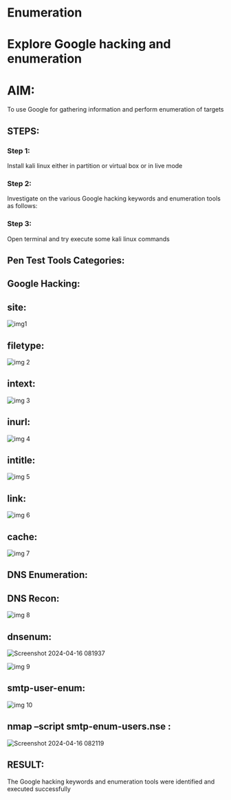 # Enumeration

# Explore Google hacking and enumeration 

# AIM:
To use Google for gathering information and perform enumeration of targets

## STEPS:
### Step 1:
Install kali linux either in partition or virtual box or in live mode

### Step 2:
Investigate on the various Google hacking keywords and enumeration tools as follows:

### Step 3:
Open terminal and try execute some kali linux commands

## Pen Test Tools Categories:  
## Google Hacking:
## site:

![img1](https://github.com/sreekarsh/Enumeration/assets/139841918/b4621ae8-f74d-498f-b8c0-773e8e7aa9ce)

## filetype:

![img 2](https://github.com/sreekarsh/Enumeration/assets/139841918/f181ddca-a628-4c9e-9982-4281a2119505)

## intext: 

![img 3](https://github.com/sreekarsh/Enumeration/assets/139841918/62ddd79c-dd18-4bae-bcb1-31efb24d6273)

## inurl: 
![img 4](https://github.com/sreekarsh/Enumeration/assets/139841918/34c0b25d-bb48-4809-9af5-916706afc52b)
## intitle: 

![img 5](https://github.com/sreekarsh/Enumeration/assets/139841918/e679c9d8-014a-4e63-838c-efb4f37f8b8f)

## link:
![img 6](https://github.com/sreekarsh/Enumeration/assets/139841918/3dc75326-9625-4590-bb07-befc2994cab2)

## cache: 

![img 7](https://github.com/sreekarsh/Enumeration/assets/139841918/f02c2ba5-b5af-47ff-8fb3-d882cd20c0f3)


## DNS Enumeration:
## DNS Recon:

![img 8](https://github.com/sreekarsh/Enumeration/assets/139841918/d9ff4380-81ef-4244-b99d-0f45b875013b)

## dnsenum:
![Screenshot 2024-04-16 081937](https://github.com/sreekarsh/Enumeration/assets/139841918/a6a2bb98-7c22-4732-8fd1-e08b5e43683e)

![img 9](https://github.com/sreekarsh/Enumeration/assets/139841918/5dcfb679-67ea-483f-b1c5-56390622ab59)

## smtp-user-enum:
![img 10](https://github.com/sreekarsh/Enumeration/assets/139841918/d1b7cbc3-99f6-4213-9ab8-1e76bcf53a2d)

## nmap –script smtp-enum-users.nse <hostname>:
![Screenshot 2024-04-16 082119](https://github.com/sreekarsh/Enumeration/assets/139841918/3982d587-e073-4900-813f-9edc7e709fab)

## RESULT:
The Google hacking keywords and enumeration tools were identified and executed successfully
